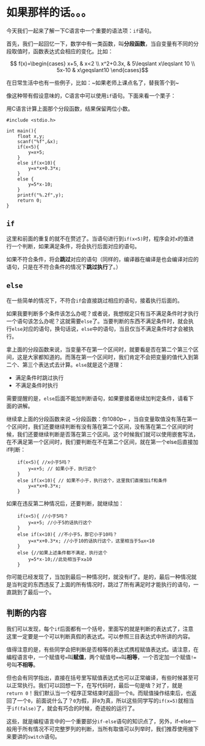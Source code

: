 # 如果那样的话。。。

今天我们一起来了解一下C语言中一个重要的语法项：`if`语句。

首先，我们一起回忆一下，数学中有一类函数，叫**分段函数**，当自变量有不同的分段取值时，函数表达式会相应的变化。比如：

$$ f(x)=\begin{cases}
x+5, & x<2 \\
x^2+0.3x, & 5\leqslant x\leqslant 10  \\
5x-10 & x\geqslant10 
\end{cases}$$

在日常生活中也有一些例子，比如：~如果老师上课点名了，替我答个到~

像这种带有假设意味的，C语言中可以使用`if`语句。下面来看一个栗子：

用C语言计算上面那个分段函数，结果保留两位小数。

```clike
#include <stdio.h>

int main(){
    float x,y;
    scanf("%f",&x);
    if(x<5){
        y=x+5;
    }
    else if(x<10){
        y=x*x+0.3*x;
    }
    else {
        y=5*x-10;
    }
    printf("%.2f",y);
    return 0;
}
```
## `if`

这里和前面的重复的就不在赘述了。当语句进行到`if(x<5)`时，程序会对`x`的值进行一个判断，如果满足条件，将会执行后面对应的语句。

如果不符合条件，将会**跳过**对应的语句（同样的，编译器在编译是也会编译对应的语句，只是在不符合条件的情况下**跳过执行**了。）

## `else`

在一些简单的情况下，不符合`if`会直接跳过相应的语句，接着执行后面的。

如果我要判断多个条件该怎么办呢？或者说，我想规定只有当不满足条件时才执行一个语句该怎么办呢？这就需要`else`了。当要判断的东西不满足条件时，就会执行`else`对应的语句，换句话说，`else`中的语句，当且仅当不满足条件时才会被执行。

拿上面的分段函数来说，当变量不在第一个区间时，就要看是否在第二个第三个区间，这是大家都知道的。而落在第一个区间时，我们肯定不会把变量的值代入到第二个、第三个表达式去计算。`else`就是这个道理：
 - 满足条件时跳过执行
 - 不满足条件时执行

需要提醒的是，`else`后面不能加判断语句，如果要接着继续加判定条件，请看下面的讲解。

继续拿上面的分段函数来说 ~分段函数：你1080p~ ，当自变量取值没有落在第一个区间时，我们还要继续判断有没有落在第二个区间，没有落在第二个区间的时候，我们还要继续判断是否落在第三个区间。这个时候我们就可以使用嵌套写法，在不满足第一个区间时，我们要判断在不在第二个区间，就在第一个else后直接加if判断：

```clike
    if(x<5){ //x小于5吗？
        y=x+5; // 如果小于，执行这个
    }
    else if(x<10){ // 如果不小于，执行这个，这里我们直接加if和条件
        y=x*x+0.3*x;
    }
```
如果在违反第二种情况后，还要判断，就继续加：

```clike
    if(x<5){ //小于5吗？
        y=x+5; //小于5的话执行这个
    }
    else if(x<10){ //不小于5，那它小于10吗？
        y=x*x+0.3*x; //小于10的话执行这个，这里相当于5≤x<10
    }
    else {//如果上述条件都不满足，执行这个
        y=5*x-10;//此处相当于x≥10
    }
```

你可能已经发现了，当加到最后一种情况时，就没有if了。是的，最后一种情况就是当判定的东西违反了上面的所有情况时，跳过了所有满足时才能执行的语句，一直跳到了最后一个。

## 判断的内容

我们可以发现，每个`if`后面都有一个括号，里面写的就是判断的表达式了，注意这里一定要是一个可以判断真假的表达式。可以参照三目表达式中所讲的内容。

值得注意的是，有些同学会把判断是否相等的表达式携程赋值表达式。请注意，在编程语言中，一个赋值号`=`叫**赋值**，两个赋值号`==`叫**相等**，一个否定加一个赋值`!=`号叫**不相等**。

但也会有同学指出，直接在括号里写赋值表达式也可以正常编译，有些时候甚至可以正常执行。我们可以回想一下，在写代码时，最后一句是啥？对了，就是`return 0`！我们默认当一个程序正常结束时返回一个`0`。而赋值操作结束后，也返回了一个`0`，前面说什么了？`0`为假，非`0`为真，所以这些同学写的`if(x=5)`就相当于`if(false)`了，就会有巧合的时候，奇迹般的运行了。

这些，就是编程语言中的一个重要部分`if-else`语句的知识点了，另外，if-else一般用于所有情况不可完整罗列的判断，当所有取值可以列举时，我们推荐使用接下来要讲的`switch`语句。